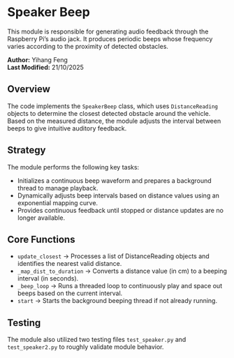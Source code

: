 # Speaker Beep

This module is responsible for generating audio feedback through the Raspberry Pi’s audio jack. It produces periodic beeps whose frequency varies according to the proximity of detected obstacles.

**Author:** Yihang Feng <br>
**Last Modified:** 21/10/2025

## Overview

The code implements the `SpeakerBeep` class, which uses `DistanceReading` objects to determine the closest detected obstacle around the vehicle. Based on the measured distance, the module adjusts the interval between beeps to give intuitive auditory feedback.


## Strategy

The module performs the following key tasks:

- Initializes a continuous beep waveform and prepares a background thread to manage playback.
- Dynamically adjusts beep intervals based on distance values using an exponential mapping curve.
- Provides continuous feedback until stopped or distance updates are no longer available.

## Core Functions

- `update_closest` -> Processes a list of DistanceReading objects and identifies the nearest valid distance.
- `_map_dist_to_duration` -> Converts a distance value (in cm) to a beeping interval (in seconds).
- `_beep_loop` -> Runs a threaded loop to continuously play and space out beeps based on the current interval.
- `start` -> Starts the background beeping thread if not already running.

## Testing

The module also utilized two testing files `test_speaker.py` and `test_speaker2.py` to roughly validate module behavior.